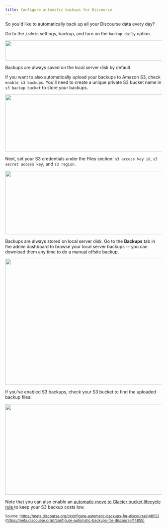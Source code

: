 ```yaml
---
title: Configure automatic backups for Discourse
---
```


So you'd like to automatically back up all your Discourse data every day? 

Go to the `/admin` settings, backup, and turn on the `backup daily` option.

<img src="//discourse-meta.s3-us-west-1.amazonaws.com/original/2X/c/cdebee5626392e3869cba8a3cddc977822f951ff.png" width="690" height="64"> 

Backups are always saved on the local server disk by default.

If you want to also automatically upload your backups to Amazon S3, check `enable s3 backups`. You'll need to create a unique private S3 bucket name in `s3 backup bucket` to store your backups.

<img src="//discourse-meta.s3-us-west-1.amazonaws.com/original/2X/3/318564bc2aae3345039b00b1c457b7561be21325.png" width="609" height="184"> 

Next, set your S3 credentials under the Files section: `s3 access key id`, `s3 secret access key`, and `s3 region`.

<img src="//discourse-meta.s3-us-west-1.amazonaws.com/original/2X/2/23bbd09157cae94b04601a00d5b2169a0f7175f8.png" width="690" height="204"> 

Backups are always stored on local server disk. Go to the **Backups** tab in the admin dashboard to browse your local server backups -- you can download them any time to do a manual offsite backup.

<img src="//discourse-meta.s3-us-west-1.amazonaws.com/original/2X/9/9adda5bcde9fb1cd913cbb1aaa53a9489519b3ba.png" width="690" height="406"> 

If you've enabled S3 backups, check your S3 bucket to find the uploaded backup files:

<img src="//discourse-meta.s3-us-west-1.amazonaws.com/original/2X/0/0ec8819200c1307216ec11591e4548c01cfebcb1.png" width="690" height="292"> 

Note that you can also enable an [automatic move to Glacier bucket lifecycle rule ](http://aws.typepad.com/aws/2012/11/archive-s3-to-glacier.html) to keep your S3 backup costs low.

<small class="documentation-source">Source: [https://meta.discourse.org/t/configure-automatic-backups-for-discourse/14855](https://meta.discourse.org/t/configure-automatic-backups-for-discourse/14855)</small>
